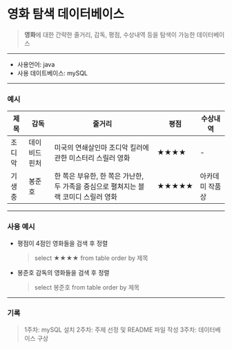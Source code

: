 # 영화 탐색 데이터베이스
> **영화**에 대한 간략한 줄거리, 감독, 평점, 수상내역 등을 탐색이 가능한 데이터베이스
___
* 사용언어: java
* 사용 데이트베이스: mySQL
___
### 예시
| 제목 | 감독 | 줄거리 | 평점 | 수상내역  |
| ------ | ------ | ------ | ------ | ------ |
| 조디악 | 데이비드 핀처 | 미국의 연쇄살인마 조디악 킬러에 관한 미스터리 스릴러 영화 | ★★★★ | - |
| 기생충 | 봉준호 | 한 쪽은 부유한, 한 쪽은 가난한, 두 가족을 중심으로 펼쳐지는 블랙 코미디 스릴러 영화  | ★★★★★ | 아카데미 작품상 |
___
### 사용 예시
* 평점이 4점인 영화들을 검색 후 정렬 
   > select ★★★★ from table order by 제목
* 봉준호 감독의 영화들을 검색 후 정렬
  > select 봉준호 from table order by 제목
___
### 기록
> 1주차: mySQL 설치
> 2주차: 주제 선정 및 README 파일 작성
> 3주차: 데이터베이스 구상

